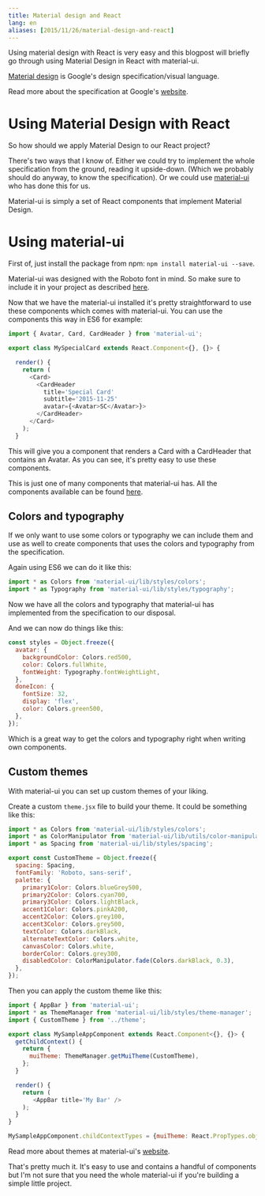 ```yaml
---
title: Material design and React
lang: en
aliases: [2015/11/26/material-design-and-react]
---
```


Using material design with React is very easy and this blogpost will briefly go through using Material Design in React with material-ui.

[Material design](https://www.google.com/design/spec/material-design/) is Google's design specification/visual language.

Read more about the specification at Google's [website](https://www.google.com/design/spec/material-design/).

# Using Material Design with React
So how should we apply Material Design to our React project?

There's two ways that I know of. Either we could try to implement the whole specification from the ground, reading it upside-down. (Which we probably should do anyway, to know the specification). Or we could use [material-ui](https://github.com/callemall/material-ui) who has done this for us.

Material-ui is simply a set of React components that implement Material Design.

# Using material-ui
First of, just install the package from npm: `npm install material-ui --save`.

Material-ui was designed with the Roboto font in mind. So make sure to include it in your project as described [here](https://www.google.com/fonts#UsePlace:use/Collection:Roboto:400,300,500).

Now that we have the material-ui installed it's pretty straightforward to use these components which comes with material-ui. You can use the components this way in ES6 for example:

```javascript
import { Avatar, Card, CardHeader } from 'material-ui';

export class MySpecialCard extends React.Component<{}, {}> {

  render() {
    return (
      <Card>
        <CardHeader
          title='Special Card'
          subtitle='2015-11-25'
          avatar={<Avatar>SC</Avatar>}>
        </CardHeader>
      </Card>
    );
  }

```

This will give you a component that renders a Card with a CardHeader that contains an Avatar. As you can see, it's pretty easy to use these components.

This is just one of many components that material-ui has. All the components available can be found [here](http://material-ui.com/#/components/).

## Colors and typography

If we only want to use some colors or typography we can include them and use as well to create components that uses the colors and typography from the specification.

Again using ES6 we can do it like this:
```javascript
import * as Colors from 'material-ui/lib/styles/colors';
import * as Typography from 'material-ui/lib/styles/typography';
```

Now we have all the colors and typography that material-ui has implemented from the specification to our disposal.

And we can now do things like this:
```javascript
const styles = Object.freeze({
  avatar: {
    backgroundColor: Colors.red500,
    color: Colors.fullWhite,
    fontWeight: Typography.fontWeightLight,
  },
  doneIcon: {
    fontSize: 32,
    display: 'flex',
    color: Colors.green500,
  },
});
```

Which is a great way to get the colors and typography right when writing own components.

## Custom themes
With material-ui you can set up custom themes of your liking.

Create a custom `theme.jsx` file to build your theme. It could be something like this:
```javascript
import * as Colors from 'material-ui/lib/styles/colors';
import * as ColorManipulator from 'material-ui/lib/utils/color-manipulator';
import * as Spacing from 'material-ui/lib/styles/spacing';

export const CustomTheme = Object.freeze({
  spacing: Spacing,
  fontFamily: 'Roboto, sans-serif',
  palette: {
    primary1Color: Colors.blueGrey500,
    primary2Color: Colors.cyan700,
    primary3Color: Colors.lightBlack,
    accent1Color: Colors.pinkA200,
    accent2Color: Colors.grey100,
    accent3Color: Colors.grey500,
    textColor: Colors.darkBlack,
    alternateTextColor: Colors.white,
    canvasColor: Colors.white,
    borderColor: Colors.grey300,
    disabledColor: ColorManipulator.fade(Colors.darkBlack, 0.3),
  },
});
```

Then you can apply the custom theme like this:
```javascript
import { AppBar } from 'material-ui';
import * as ThemeManager from 'material-ui/lib/styles/theme-manager';
import { CustomTheme } from '../theme';

export class MySampleAppComponent extends React.Component<{}, {}> {
  getChildContext() {
    return {
      muiTheme: ThemeManager.getMuiTheme(CustomTheme),
    };
  }

  render() {
    return (
       <AppBar title='My Bar' />
    );
  }
}

MySampleAppComponent.childContextTypes = {muiTheme: React.PropTypes.object};
```
Read more about themes at material-ui's [website](http://material-ui.com/#/customization/themes).

That's pretty much it. It's easy to use and contains a handful of components but I'm not sure that you need the whole material-ui if you're building a simple little project.
